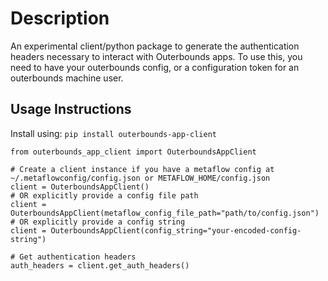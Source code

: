 # Description

An experimental client/python package to generate the authentication headers necessary to interact with Outerbounds apps. To use this, you need to have your outerbounds config, or a configuration token for an outerbounds machine user.

## Usage Instructions

Install using: `pip install outerbounds-app-client`

```
from outerbounds_app_client import OuterboundsAppClient

# Create a client instance if you have a metaflow config at ~/.metaflowconfig/config.json or METAFLOW_HOME/config.json
client = OuterboundsAppClient()
# OR explicitly provide a config file path
client = OuterboundsAppClient(metaflow_config_file_path="path/to/config.json")
# OR explicitly provide a config string
client = OuterboundsAppClient(config_string="your-encoded-config-string")

# Get authentication headers
auth_headers = client.get_auth_headers()
```
